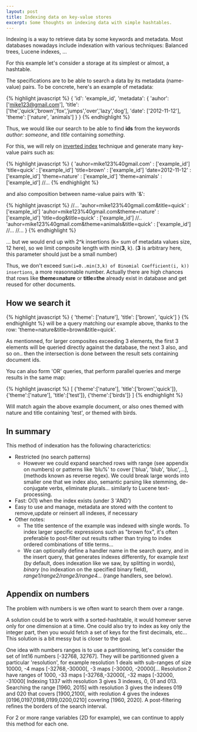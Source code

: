 ```yaml
---
layout: post
title: Indexing data on key-value stores
excerpt: Some thoughts on indexing data with simple hashtables.
---
```


Indexing is a way to retrieve data by some keywords and metadata. Most databases nowadays include indexation with various techniques: Balanced trees, Lucene indexes, ...

For this example let's consider a storage at its simplest or almost, a hashtable.

The specifications are to be able to search a data by its metadata (name-value) pairs. To be concrete, here's an example of metadata:
 
{% highlight javascript %}
{
  'id': 'example_id',
  'metadata': {
    'auhor': ['mike123@gmail.com'],
    'title': ['the','quick','brown','fox','jumps','over','lazy','dog'],
    'date': ['2012-11-12'],
    'theme': ['nature', 'animals']
  }
}
{% endhighlight %}

Thus, we would like our search to be able to find **ids** from the keywords *author*: *someone*, and *title* containing *something*.

For this, we will rely on [inverted index](http://en.wikipedia.org/wiki/Inverted_index) technique and generate many key-value pairs such as:

{% highlight javascript %}
{
  'auhor=mike123%40gmail.com'                           : ['example_id'] 
  'title=quick'                                         : ['example_id']
  'title=brown'                                         : ['example_id']
  'date=2012-11-12'                                     : ['example_id']
  'theme=nature'                                        : ['example_id']
  'theme=animals'                                       : ['example_id']
  //...
{% endhighlight %}

and also composition between name-value pairs with '&':

{% highlight javascript %}
  //...
  'auhor=mike123%40gmail.com&title=quick'               : ['example_id']
  'auhor=mike123%40gmail.com&theme=nature'              : ['example_id']
  'title=dog&title=quick'                               : ['example_id']
  //..
  'auhor=mike123%40gmail.com&theme=animals&title=quick' : ['example_id']
  //...
  //...
}
{% endhighlight %}

... but we would end up with 2^k insertions (k= sum of metadata values size, 12 here), so we limit composite length with min(**3**, k). (**3** is arbitrary here, this parameter should just be a small number)

Thus, we don't exceed `Sum(i=0..min(3,k) of Binomial Coefficient(i, k)) insertions`, a more reasonnable number. Actually there are high chances that rows like **theme=nature** or **title=the** already exist in database and get reused for other documents.

How we search it
-----------
{% highlight javascript %}
{
  'theme': ['nature'], 'title': ['brown', 'quick']
}
{% endhighlight %}
will be a query matching our example above, thanks to the row: 'theme=nature&title=brown&title=quick'.

As mentionned, for larger composites exceeding 3 elements, the first 3 elements will be queried directly against the database, the next 3 also, and so on.. then the intersection is done between the result sets containing document ids.

You can also form 'OR' queries, that perform parallel queries and merge results in the same map:

{% highlight javascript %}
[
  {'theme':['nature'], 'title':['brown','quick']},
  {'theme':['nature'], 'title':['test']},
  {'theme':['birds']}
]
{% endhighlight %}

Will match again the above example document, or also ones themed with nature and title containing 'test', or themed with birds.

In summary
---------

This method of indexation has the following characterictics:

 * Restricted (no search patterns)  
   * However we could expand searched rows with range (see appendix on numbers) or patterns like 'blu%' to cover ['blua', 'blub', 'bluc',...], (methods known as reverse regex). We could break large words into smaller one that we index also, semantic parsing like stemming, de-conjugate verbs, eliminate plurals... similarly to Lucene text-processing.
 * Fast: O(1) when the index exists (under 3 'AND')
 * Easy to use and manage, metadata are stored with the content to remove,update or reinsert all indexes, if necessary
 * Other notes:
   * The title sentence of the example was indexed with single words. To index larger specific expressions such as "brown fox", it's often preferable to post-filter out results rather than trying to index ordered combinations of title terms...
   * We can optionally define a handler name in the search query, and in the insert query, that generates indexes differently, for example *text* (by default, does indexation like we saw, by splitting in words), *binary* (no indexation on the specified binary field), *range1/range2/range3/range4...* (range handlers, see below).

Appendix on numbers
-------

The problem with numbers is we often want to search them over a range.

A solution could be to work with a sorted-hashtable, it would homever serve only for one dimension at a time. One could also try to index as key only the integer part, then you would fetch a set of keys for the first decimals, etc... This solution is a bit messy but is closer to the goal.

One idea with numbers ranges is to use a partitionning, let's consider the set of Int16 numbers [-32768, 32767]. They will be partitionned given a particular 'resolution', for example resolution 1 deals with sub-ranges of size 10000, -4 maps [-32768,-30000[, -3 maps [-30000, -20000[... Resolution 2 have ranges of 1000, -33 maps [-32768,-32000[, -32 maps [-32000, -31000[
Indexing 1337 with resolution 3 gives 3 indexes, 0, 01 and 013.
Searching the range [1960, 2015] with resolution 3 gives the indexes 019 and 020 that covers [1900,2100[, with reolution 4 gives the indexes [0196,0197,0198,0199,0200,0210] covering [1960, 2020]. A post-filtering refines the borders of the search interval.

For 2 or more range variables (2D for example), we can continue to apply this method for each one.
